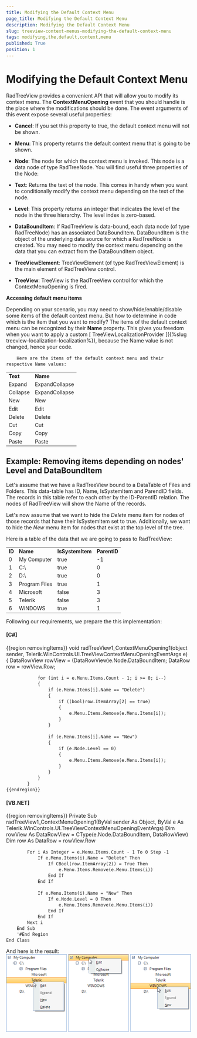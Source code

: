 ```yaml
---
title: Modifying the Default Context Menu
page_title: Modifying the Default Context Menu
description: Modifying the Default Context Menu
slug: treeview-context-menus-modifying-the-default-context-menu
tags: modifying,the,default,context,menu
published: True
position: 1
---
```


# Modifying the Default Context Menu



RadTreeView provides a convenient API that will allow you to modify its context menu.
        The __ContextMenuOpening__ event that you should handle is the place
        where the modifications
        should be done. The event arguments of this event expose several useful properties:
      

* __Cancel__: If you set this property to true,
            the default context menu will not be shown.
          

* __Menu__: This property returns the
            default context menu that is going to be shown.
          

* __Node__: The node for which the context menu is
            invoked. This node is a data node of type RadTreeNode. You will find useful three properties of the
            Node:
          

* __Text__:
                Returns the text of the node. This comes in handy when you want to conditionally
                modify the context menu depending on the text of the node.
              

* __Level__:
                This property returns an integer that indicates the level of the node in the three hierarchy.
                The level index is zero-based.
              

* __DataBoundItem__: If RadTreeView is data-bound, each data node
                (of type RadTreeNode) has an associated DataBoundItem. DataBoundItem is the object
                of the underlying data source for which a RadTreeNode is created. You may need to modify the
                context menu depending on the data that you can extract from the DataBoundItem object.
              

* __TreeViewElement__: TreeViewElement (of type RadTreeViewElement) is the main
            element of RadTreeView control.
          

* __TreeView__: TreeView is the RadTreeView control for which
            the ContextMenuOpening is fired.
          

__Accessing default menu items__

Depending on your scenario, you may need to show/hide/enable/disable some items
        of the default context menu. But how to determine in code which is the item that you want to modify?
        The items of the default context menu can be recognized by their __Name__ property.
        This gives you freedom when you want to apply a custom
        [
          TreeViewLocalizationProvider
        ]({%slug treeview-localization-localization%}), because the Name value is not changed, hence your code.

        Here are the items of the default context menu and their respective Name values:
      
<table><tr><td><b>Text</b></td><td><b>Name</b></td></tr><tr><td>Expand</td><td>ExpandCollapse</td></tr><tr><td>Collapse</td><td>ExpandCollapse</td></tr><tr><td>New</td><td>New</td></tr><tr><td>Edit</td><td>Edit</td></tr><tr><td>Delete</td><td>Delete</td></tr><tr><td>Cut</td><td>Cut</td></tr><tr><td>Copy</td><td>Copy</td></tr><tr><td>Paste</td><td>Paste</td></tr></table>

## Example: Removing items depending on nodes' Level and DataBoundItem

Let's assume that we have a RadTreeView bound to a DataTable of Files and Folders.
          This data-table has ID, Name, IsSystemItem and ParendID fields. The records in this table
          refer to each other by the ID-ParentID relation. The nodes of RadTreeView will show the Name
          of the records.
        

Let's now assume that we want to hide the *Delete*
          menu item for nodes of those records that have their IsSystemItem set to true.
          Additionally, we want to hide the *New* menu item for nodes
          that exist at the top level of the tree.
        

Here is a table of the data that we are going to pass to RadTreeView:
<table><tr><td><b>ID</b></td><td><b>Name</b></td><td><b>IsSystemItem</b></td><td><b>ParentID</b></td></tr><tr><td>0</td><td>My Computer</td><td>true</td><td>-1</td></tr><tr><td>1</td><td>C:\</td><td>true</td><td>0</td></tr><tr><td>2</td><td>D:\</td><td>true</td><td>0</td></tr><tr><td>3</td><td>Program Files</td><td>true</td><td>1</td></tr><tr><td>4</td><td>Microsoft</td><td>false</td><td>3</td></tr><tr><td>5</td><td>Telerik</td><td>false</td><td>3</td></tr><tr><td>6</td><td>WINDOWS</td><td>true</td><td>1</td></tr></table>

Following our requirements, we prepare the this implementation:

#### __[C#]__

{{region removingItems}}
	        void radTreeView1_ContextMenuOpening1(object sender, Telerik.WinControls.UI.TreeViewContextMenuOpeningEventArgs e)
	        {
	            DataRowView rowView = (DataRowView)e.Node.DataBoundItem;
	            DataRow row = rowView.Row;
	
	            for (int i = e.Menu.Items.Count - 1; i >= 0; i--)
	            {
	                if (e.Menu.Items[i].Name == "Delete")
	                {
	                    if ((bool)row.ItemArray[2] == true)
	                    {
	                        e.Menu.Items.Remove(e.Menu.Items[i]);
	                    }
	                }
	
	                if (e.Menu.Items[i].Name == "New")
	                {
	                    if (e.Node.Level == 0)
	                    {
	                        e.Menu.Items.Remove(e.Menu.Items[i]);
	                    }
	                }
	            }         
	        }
	{{endregion}}



#### __[VB.NET]__

{{region removingItems}}
	    Private Sub radTreeView1_ContextMenuOpening1(ByVal sender As Object, ByVal e As Telerik.WinControls.UI.TreeViewContextMenuOpeningEventArgs)
	        Dim rowView As DataRowView = CType(e.Node.DataBoundItem, DataRowView)
	        Dim row As DataRow = rowView.Row
	
	        For i As Integer = e.Menu.Items.Count - 1 To 0 Step -1
	            If e.Menu.Items(i).Name = "Delete" Then
	                If CBool(row.ItemArray(2)) = True Then
	                    e.Menu.Items.Remove(e.Menu.Items(i))
	                End If
	            End If
	
	            If e.Menu.Items(i).Name = "New" Then
	                If e.Node.Level = 0 Then
	                    e.Menu.Items.Remove(e.Menu.Items(i))
	                End If
	            End If
	        Next i
	    End Sub
	    '#End Region
	End Class



And here is the result:![treeview-context-menus-modifying-the-default-context-menu 001](images/treeview-context-menus-modifying-the-default-context-menu001.png)

